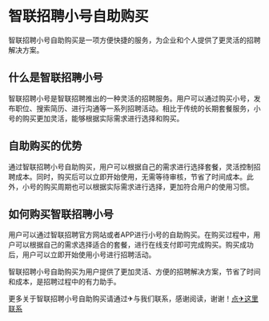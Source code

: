 # 智联招聘小号自助购买

智联招聘小号自助购买是一项方便快捷的服务，为企业和个人提供了更灵活的招聘解决方案。

## 什么是智联招聘小号

智联招聘小号是智联招聘推出的一种灵活的招聘服务。用户可以通过购买小号，发布职位、搜索简历、进行沟通等一系列招聘活动。相比于传统的长期套餐服务，小号的购买更加灵活，能够根据实际需求进行选择和购买。

## 自助购买的优势

通过智联招聘小号自助购买，用户可以根据自己的需求进行选择套餐，灵活控制招聘成本。同时，购买后可以立即开始使用，无需等待审核，节省了时间成本。此外，小号的购买周期也可以根据实际需求进行选择，更加符合用户的使用习惯。

## 如何购买智联招聘小号

用户可以通过智联招聘官方网站或者APP进行小号的自助购买。在购买过程中，用户可以根据自己的需求选择适合的套餐，进行在线支付即可完成购买。购买成功后，用户可以立即开始使用小号进行招聘活动。

智联招聘小号自助购买为用户提供了更加灵活、方便的招聘解决方案，节省了时间和成本，是招聘过程中的有力助手。

更多关于智联招聘小号自助购买请通过✈与我们联系，感谢阅读，谢谢！[点✈这里联系](https://ww.k02.cc)